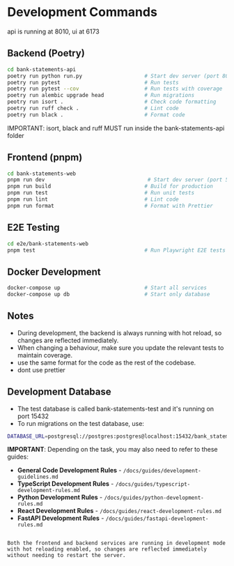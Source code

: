 # Development Commands

api is running at 8010, ui at 6173

## Backend (Poetry)
```bash
cd bank-statements-api
poetry run python run.py                    # Start dev server (port 8000)
poetry run pytest                           # Run tests
poetry run pytest --cov                     # Run tests with coverage
poetry run alembic upgrade head             # Run migrations
peotry run isort .                          # Check code formatting
poetry run ruff check .                     # Lint code
poetry run black .                          # Format code
```

IMPORTANT: isort, black and ruff MUST run inside the bank-statements-api folder

## Frontend (pnpm)
```bash
cd bank-statements-web
pnpm run dev                                 # Start dev server (port 5173)
pnpm run build                              # Build for production
pnpm run test                               # Run unit tests
pnpm run lint                               # Lint code
pnpm run format                             # Format with Prettier
```

## E2E Testing
```bash
cd e2e/bank-statements-web
pnpm test                                   # Run Playwright E2E tests
```

## Docker Development
```bash
docker-compose up                           # Start all services
docker-compose up db                        # Start only database
```

## Notes

- During development, the backend is always running with hot reload, so changes are reflected immediately.
- When changing a behaviour, make sure you update the relevant tests to maintain coverage.
- use the same format for the code as the rest of the codebase.
- dont use prettier

## Development Database

- The test database is called bank-statements-test and it's running on port 15432
- To run migrations on the test database, use:
```bash
DATABASE_URL=postgresql://postgres:postgres@localhost:15432/bank_statements_test alembic upgrade head   
```

**IMPORTANT**: Depending on the task, you may also need to refer to these guides:
- **General Code Development Rules** - `/docs/guides/development-guidelines.md`
- **TypeScript Development Rules** - `/docs/guides/typescript-development-rules.md`
- **Python Development Rules** - `/docs/guides/python-development-rules.md`
- **React Development Rules** - `/docs/guides/react-development-rules.md`
- **FastAPI Development Rules** - `/docs/guides/fastapi-development-rules.md`

```

Both the frontend and backend services are running in development mode with hot reloading enabled, so changes are reflected immediately without needing to restart the server.

